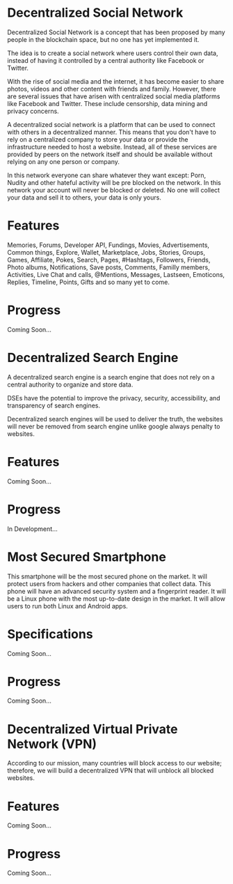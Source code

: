 # Decentralized Social Network
Decentralized Social Network is a concept that has been proposed by many people in the blockchain space, but no one has yet implemented it.

The idea is to create a social network where users control their own data, instead of having it controlled by a central authority like Facebook or Twitter. 

With the rise of social media and the internet, it has become easier to share photos, videos and other content with friends and family. However, there are several issues that have arisen with centralized social media platforms like Facebook and Twitter. These include censorship, data mining and privacy concerns.

A decentralized social network is a platform that can be used to connect with others in a decentralized manner. This means that you don't have to rely on a centralized company to store your data or provide the infrastructure needed to host a website. Instead, all of these services are provided by peers on the network itself and should be available without relying on any one person or company.

In this network everyone can share whatever they want except: Porn, Nudity and other hateful activity will be pre blocked on the network.
In this network your account will never be blocked or deleted.
No one will collect your data and sell it to others, your data is only yours.

# Features
Memories, Forums, Developer API, Fundings, Movies, Advertisements, Common things, Explore, Wallet, Marketplace, Jobs, Stories, Groups, Games, Affiliate, Pokes, Search, Pages, #Hashtags,  Followers, Friends, Photo albums, Notifications, Save posts, Comments, Familly members, Activities, Live Chat and calls, @Mentions, Messages, Lastseen, Emoticons, Replies, Timeline, Points, Gifts and so many yet to come.

# Progress
Coming Soon...

# Decentralized Search Engine
A decentralized search engine is a search engine that does not rely on a central authority to organize and store data.

DSEs have the potential to improve the privacy, security, accessibility, and transparency of search engines.

Decentralized search engines will be used to deliver the truth, the websites will never be removed from search engine unlike google always penalty to websites.

# Features
Coming Soon...

# Progress
In Development...

# Most Secured Smartphone
This smartphone will be the most secured phone on the market. It will protect users from hackers and other companies that collect data. This phone will have an advanced security system and a fingerprint reader. It will be a Linux phone with the most up-to-date design in the market. It will allow users to run both Linux and Android apps.

# Specifications
Coming Soon...

# Progress
Coming Soon...

# Decentralized Virtual Private Network (VPN)
According to our mission, many countries will block access to our website; therefore, we will build a decentralized VPN that will unblock all blocked websites.

# Features
Coming Soon...

# Progress
Coming Soon...
